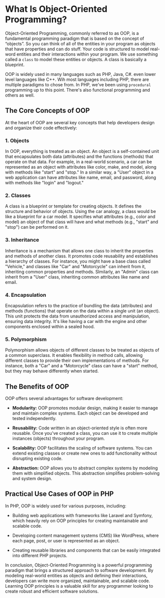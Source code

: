 # What Is Object-Oriented Programming?

Object-Oriented Programming, commonly referred to as OOP, is a fundamental programming paradigm that is based on the concept of “objects”. So you can think of all of the entities in your program as objects that have properties and can do stuff. Your code is structured to model real-word entities and their interactions within your program. We use something called a `class` to model these entities or objects. A class is basically a blueprint.

OOP is widely used in many languages such as PHP, Java, C#. even lower level languages like C++. Wih most languages including PHP, there are multiple paradigms to chose from. In PHP, we've been using `procedural` programming up to this point. There's also functional programming and others as well.

## The Core Concepts of OOP

At the heart of OOP are several key concepts that help developers design and organize their code effectively:

### 1. **Objects**

In OOP, everything is treated as an object. An object is a self-contained unit that encapsulates both data (attributes) and the functions (methods) that operate on that data. For example, in a real-world scenario, a car can be represented as an object with attributes like color, make, and model, along with methods like "start" and "stop." In a similar way, a "User" object in a web application can have attributes like name, email, and password, along with methods like "login" and "logout."

### 2. **Classes**

A class is a blueprint or template for creating objects. It defines the structure and behavior of objects. Using the car analogy, a class would be like a blueprint for a car model. It specifies what attributes (e.g., color and model) an object of that class will have and what methods (e.g., "start" and "stop") can be performed on it.

### 3. **Inheritance**

Inheritance is a mechanism that allows one class to inherit the properties and methods of another class. It promotes code reusability and establishes a hierarchy of classes. For instance, you might have a base class called "Vehicle," and classes like "Car" and "Motorcycle" can inherit from it, inheriting common properties and methods. SImilarly, an "Admin" class can inherit from a "User" class, inheriting common attributes like name and email.

### 4. **Encapsulation**

Encapsulation refers to the practice of bundling the data (attributes) and methods (functions) that operate on the data within a single unit (an object). This unit protects the data from unauthorized access and manipulation, ensuring data integrity. It's like having a car with the engine and other components enclosed within a sealed hood.

### 5. **Polymorphism**

Polymorphism allows objects of different classes to be treated as objects of a common superclass. It enables flexibility in method calls, allowing different classes to provide their own implementations of methods. For instance, both a "Car" and a "Motorcycle" class can have a "start" method, but they may behave differently when started.

## The Benefits of OOP

OOP offers several advantages for software development:

- **Modularity:** OOP promotes modular design, making it easier to manage and maintain complex systems. Each object can be developed and tested independently.

- **Reusability:** Code written in an object-oriented style is often more reusable. Once you've created a class, you can use it to create multiple instances (objects) throughout your program.

- **Scalability:** OOP facilitates the scaling of software systems. You can extend existing classes or create new ones to add functionality without disrupting existing code.

- **Abstraction:** OOP allows you to abstract complex systems by modeling them with simplified objects. This abstraction simplifies problem-solving and system design.

## Practical Use Cases of OOP in PHP

In PHP, OOP is widely used for various purposes, including:

- Building web applications with frameworks like Laravel and Symfony, which heavily rely on OOP principles for creating maintainable and scalable code.

- Developing content management systems (CMS) like WordPress, where each page, post, or user is represented as an object.

- Creating reusable libraries and components that can be easily integrated into different PHP projects.

In conclusion, Object-Oriented Programming is a powerful programming paradigm that brings a structured approach to software development. By modeling real-world entities as objects and defining their interactions, developers can write more organized, maintainable, and scalable code. Learning OOP principles is a valuable skill for any programmer looking to create robust and efficient software solutions.
